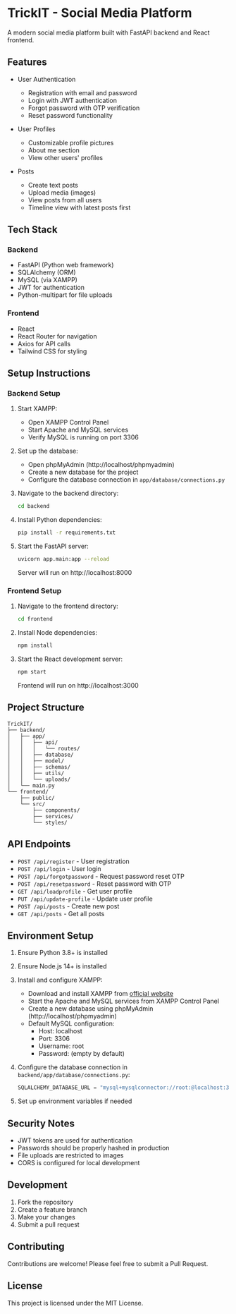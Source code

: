 # TrickIT - Social Media Platform

A modern social media platform built with FastAPI backend and React frontend.

## Features

- User Authentication
  - Registration with email and password
  - Login with JWT authentication
  - Forgot password with OTP verification
  - Reset password functionality

- User Profiles
  - Customizable profile pictures
  - About me section
  - View other users' profiles

- Posts
  - Create text posts
  - Upload media (images)
  - View posts from all users
  - Timeline view with latest posts first

## Tech Stack

### Backend
- FastAPI (Python web framework)
- SQLAlchemy (ORM)
- MySQL (via XAMPP)
- JWT for authentication
- Python-multipart for file uploads

### Frontend
- React
- React Router for navigation
- Axios for API calls
- Tailwind CSS for styling

## Setup Instructions

### Backend Setup

1. Start XAMPP:
   - Open XAMPP Control Panel
   - Start Apache and MySQL services
   - Verify MySQL is running on port 3306

2. Set up the database:
   - Open phpMyAdmin (http://localhost/phpmyadmin)
   - Create a new database for the project
   - Configure the database connection in `app/database/connections.py`

3. Navigate to the backend directory:
   ```bash
   cd backend
   ```

4. Install Python dependencies:
   ```bash
   pip install -r requirements.txt
   ```

5. Start the FastAPI server:
   ```bash
   uvicorn app.main:app --reload
   ```
   Server will run on http://localhost:8000

### Frontend Setup

1. Navigate to the frontend directory:
   ```bash
   cd frontend
   ```

2. Install Node dependencies:
   ```bash
   npm install
   ```

3. Start the React development server:
   ```bash
   npm start
   ```
   Frontend will run on http://localhost:3000

## Project Structure

```
TrickIT/
├── backend/
│   ├── app/
│   │   ├── api/
│   │   │   └── routes/
│   │   ├── database/
│   │   ├── model/
│   │   ├── schemas/
│   │   ├── utils/
│   │   └── uploads/
│   └── main.py
└── frontend/
    ├── public/
    └── src/
        ├── components/
        ├── services/
        └── styles/
```

## API Endpoints

- `POST /api/register` - User registration
- `POST /api/login` - User login
- `POST /api/forgotpassword` - Request password reset OTP
- `POST /api/resetpassword` - Reset password with OTP
- `GET /api/loadprofile` - Get user profile
- `PUT /api/update-profile` - Update user profile
- `POST /api/posts` - Create new post
- `GET /api/posts` - Get all posts

## Environment Setup

1. Ensure Python 3.8+ is installed
2. Ensure Node.js 14+ is installed
3. Install and configure XAMPP:
   - Download and install XAMPP from [official website](https://www.apachefriends.org/)
   - Start the Apache and MySQL services from XAMPP Control Panel
   - Create a new database using phpMyAdmin (http://localhost/phpmyadmin)
   - Default MySQL configuration:
     - Host: localhost
     - Port: 3306
     - Username: root
     - Password: (empty by default)

4. Configure the database connection in `backend/app/database/connections.py`:
   ```python
   SQLALCHEMY_DATABASE_URL = "mysql+mysqlconnector://root:@localhost:3306/your_database_name"
   ```

5. Set up environment variables if needed

## Security Notes

- JWT tokens are used for authentication
- Passwords should be properly hashed in production
- File uploads are restricted to images
- CORS is configured for local development

## Development

1. Fork the repository
2. Create a feature branch
3. Make your changes
4. Submit a pull request

## Contributing

Contributions are welcome! Please feel free to submit a Pull Request.

## License

This project is licensed under the MIT License.